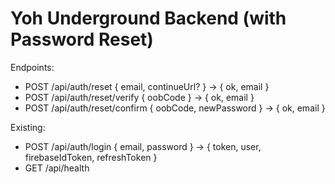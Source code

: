 # Yoh Underground Backend (with Password Reset)
Endpoints:
- POST /api/auth/reset           { email, continueUrl? }       → { ok, email }
- POST /api/auth/reset/verify    { oobCode }                   → { ok, email }
- POST /api/auth/reset/confirm   { oobCode, newPassword }      → { ok, email }

Existing:
- POST /api/auth/login           { email, password }           → { token, user, firebaseIdToken, refreshToken }
- GET  /api/health

